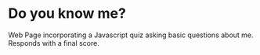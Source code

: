 # Do you know me?
Web Page incorporating a Javascript quiz asking basic questions about me.
Responds with a final score.
